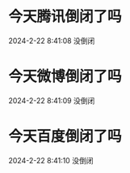 # 今天腾讯倒闭了吗

2024-2-22 8:41:08 没倒闭

# 今天微博倒闭了吗

2024-2-22 8:41:09 没倒闭

# 今天百度倒闭了吗

2024-2-22 8:41:10 没倒闭

